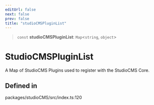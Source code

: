 ```yaml
---
editUrl: false
next: false
prev: false
title: "studioCMSPluginList"
---
```


> `const` **studioCMSPluginList**: `Map`\<`string`, `object`\>

# StudioCMSPluginList

A Map of StudioCMS Plugins used to register with the StudioCMS Core.

## Defined in

packages/studioCMS/src/index.ts:120
